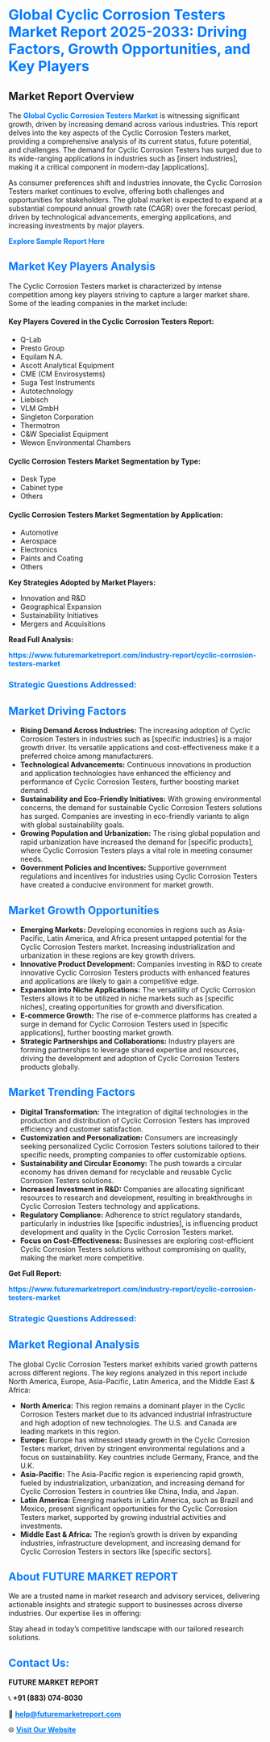 <h1 style="color: #007BFF;">Global Cyclic Corrosion Testers Market Report 2025-2033: Driving Factors, Growth Opportunities, and Key Players</h1>

<section id="overview">
<h2>Market Report Overview</h2>
<p>The <a href="https://www.futuremarketreport.com/industry-report/cyclic-corrosion-testers-market" style="color: #007BFF; text-decoration: none;"><strong>Global Cyclic Corrosion Testers Market</strong></a> is witnessing significant growth, driven by increasing demand across various industries. This report delves into the key aspects of the Cyclic Corrosion Testers market, providing a comprehensive analysis of its current status, future potential, and challenges. The demand for Cyclic Corrosion Testers has surged due to its wide-ranging applications in industries such as [insert industries], making it a critical component in modern-day [applications].</p>
<p>As consumer preferences shift and industries innovate, the Cyclic Corrosion Testers market continues to evolve, offering both challenges and opportunities for stakeholders. The global market is expected to expand at a substantial compound annual growth rate (CAGR) over the forecast period, driven by technological advancements, emerging applications, and increasing investments by major players.</p>
</section>

<section id="overview">
<p><a href="https://www.futuremarketreport.com/request-sample/reportId=41682" style="color: #007BFF; text-decoration: none;"><strong>Explore Sample Report Here</strong></a></p>
</section>

<section id="key-players">
<h2 style="color: #007BFF;">Market Key Players Analysis</h2>
<p>The Cyclic Corrosion Testers market is characterized by intense competition among key players striving to capture a larger market share. Some of the leading companies in the market include:</p>
<h4>Key Players Covered in the Cyclic Corrosion Testers Report:</h4>
<ul><li>Q-Lab</li><li>Presto Group</li><li>Equilam N.A.</li><li>Ascott Analytical Equipment</li><li>CME (CM Envirosystems)</li><li>Suga Test Instruments</li><li>Autotechnology</li><li>Liebisch</li><li>VLM GmbH</li><li>Singleton Corporation</li><li>Thermotron</li><li>C&amp;W Specialist Equipment</li><li>Wewon Environmental Chambers</li></ul>
<h4>Cyclic Corrosion Testers Market Segmentation by Type:</h4>
<ul><li>Desk Type</li><li>Cabinet type</li><li>Others</li></ul>

<h4>Cyclic Corrosion Testers Market Segmentation by Application:</h4>
<ul><li>Automotive</li><li>Aerospace</li><li>Electronics</li><li>Paints and Coating</li><li>Others</li></ul>
<p><strong>Key Strategies Adopted by Market Players:</strong></p>
<ul>
<li>Innovation and R&D</li>
<li>Geographical Expansion</li>
<li>Sustainability Initiatives</li>
<li>Mergers and Acquisitions</li>
</ul>
</section>

<section>
<p><strong>Read Full Analysis: </strong></p><a href="https://www.futuremarketreport.com/industry-report/cyclic-corrosion-testers-market" style="color: #007BFF; text-decoration: none;"><strong>https://www.futuremarketreport.com/industry-report/cyclic-corrosion-testers-market</strong></a>
<h3 style="color: #007BFF;">Strategic Questions Addressed:</h3>
</section>

<section id="driving-factors">
<h2 style="color: #007BFF;">Market Driving Factors</h2>
<ul>
<li><strong>Rising Demand Across Industries:</strong> The increasing adoption of Cyclic Corrosion Testers in industries such as [specific industries] is a major growth driver. Its versatile applications and cost-effectiveness make it a preferred choice among manufacturers.</li>
<li><strong>Technological Advancements:</strong> Continuous innovations in production and application technologies have enhanced the efficiency and performance of Cyclic Corrosion Testers, further boosting market demand.</li>
<li><strong>Sustainability and Eco-Friendly Initiatives:</strong> With growing environmental concerns, the demand for sustainable Cyclic Corrosion Testers solutions has surged. Companies are investing in eco-friendly variants to align with global sustainability goals.</li>
<li><strong>Growing Population and Urbanization:</strong> The rising global population and rapid urbanization have increased the demand for [specific products], where Cyclic Corrosion Testers plays a vital role in meeting consumer needs.</li>
<li><strong>Government Policies and Incentives:</strong> Supportive government regulations and incentives for industries using Cyclic Corrosion Testers have created a conducive environment for market growth.</li>
</ul>
</section>

<section id="growth-opportunities">
<h2 style="color: #007BFF;">Market Growth Opportunities</h2>
<ul>
<li><strong>Emerging Markets:</strong> Developing economies in regions such as Asia-Pacific, Latin America, and Africa present untapped potential for the Cyclic Corrosion Testers market. Increasing industrialization and urbanization in these regions are key growth drivers.</li>
<li><strong>Innovative Product Development:</strong> Companies investing in R&D to create innovative Cyclic Corrosion Testers products with enhanced features and applications are likely to gain a competitive edge.</li>
<li><strong>Expansion into Niche Applications:</strong> The versatility of Cyclic Corrosion Testers allows it to be utilized in niche markets such as [specific niches], creating opportunities for growth and diversification.</li>
<li><strong>E-commerce Growth:</strong> The rise of e-commerce platforms has created a surge in demand for Cyclic Corrosion Testers used in [specific applications], further boosting market growth.</li>
<li><strong>Strategic Partnerships and Collaborations:</strong> Industry players are forming partnerships to leverage shared expertise and resources, driving the development and adoption of Cyclic Corrosion Testers products globally.</li>
</ul>
</section>

<section id="trending-factors">
<h2 style="color: #007BFF;">Market Trending Factors</h2>
<ul>
<li><strong>Digital Transformation:</strong> The integration of digital technologies in the production and distribution of Cyclic Corrosion Testers has improved efficiency and customer satisfaction.</li>
<li><strong>Customization and Personalization:</strong> Consumers are increasingly seeking personalized Cyclic Corrosion Testers solutions tailored to their specific needs, prompting companies to offer customizable options.</li>
<li><strong>Sustainability and Circular Economy:</strong> The push towards a circular economy has driven demand for recyclable and reusable Cyclic Corrosion Testers solutions.</li>
<li><strong>Increased Investment in R&D:</strong> Companies are allocating significant resources to research and development, resulting in breakthroughs in Cyclic Corrosion Testers technology and applications.</li>
<li><strong>Regulatory Compliance:</strong> Adherence to strict regulatory standards, particularly in industries like [specific industries], is influencing product development and quality in the Cyclic Corrosion Testers market.</li>
<li><strong>Focus on Cost-Effectiveness:</strong> Businesses are exploring cost-efficient Cyclic Corrosion Testers solutions without compromising on quality, making the market more competitive.</li>
</ul>
</section>

<section>
<p><strong>Get Full Report: </strong></p><a href="https://www.futuremarketreport.com/industry-report/cyclic-corrosion-testers-market" style="color: #007BFF; text-decoration: none;"><strong>https://www.futuremarketreport.com/industry-report/cyclic-corrosion-testers-market</strong></a>
<h3 style="color: #007BFF;">Strategic Questions Addressed:</h3>
</section>


<section id="regional-analysis">
<h2 style="color: #007BFF;">Market Regional Analysis</h2>
<p>The global Cyclic Corrosion Testers market exhibits varied growth patterns across different regions. The key regions analyzed in this report include North America, Europe, Asia-Pacific, Latin America, and the Middle East & Africa:</p>
<ul>
<li><strong>North America:</strong> This region remains a dominant player in the Cyclic Corrosion Testers market due to its advanced industrial infrastructure and high adoption of new technologies. The U.S. and Canada are leading markets in this region.</li>
<li><strong>Europe:</strong> Europe has witnessed steady growth in the Cyclic Corrosion Testers market, driven by stringent environmental regulations and a focus on sustainability. Key countries include Germany, France, and the U.K.</li>
<li><strong>Asia-Pacific:</strong> The Asia-Pacific region is experiencing rapid growth, fueled by industrialization, urbanization, and increasing demand for Cyclic Corrosion Testers in countries like China, India, and Japan.</li>
<li><strong>Latin America:</strong> Emerging markets in Latin America, such as Brazil and Mexico, present significant opportunities for the Cyclic Corrosion Testers market, supported by growing industrial activities and investments.</li>
<li><strong>Middle East & Africa:</strong> The region’s growth is driven by expanding industries, infrastructure development, and increasing demand for Cyclic Corrosion Testers in sectors like [specific sectors].</li>
</ul>
</section>

<footer>
<h2 style="color: #007BFF;">About FUTURE MARKET REPORT</h2>
<p>We are a trusted name in market research and advisory services, delivering actionable insights and strategic support to businesses across diverse industries. Our expertise lies in offering:</p>

<p>Stay ahead in today’s competitive landscape with our tailored research solutions.</p>

<h2 style="color: #007BFF;">Contact Us:</h2>
<p><strong>FUTURE MARKET REPORT</strong></p>
<p>📞 <strong>+91 (883) 074-8030</strong></p>
<p>📧 <strong><a href="mailto:help@futuremarketreport.com" style="color: #007BFF;">help@futuremarketreport.com</a></strong></p>
<p>🌐 <strong><a href="https://www.futuremarketreport.com/" style="color: #007BFF;">Visit Our Website</a></strong></p>
</footer>